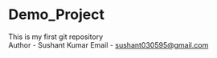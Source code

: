 # Demo_Project
This is my first git repository
<br>
Author - Sushant Kumar
Email - sushant030595@gmail.com
